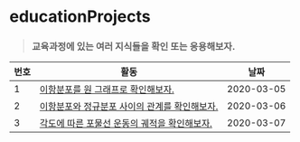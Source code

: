 educationProjects
======
> ### 교육과정에 있는 여러 지식들을 확인 또는 응용해보자.

|번호|활동|날짜|
|---|---|---|
|1|[이항분포를 원 그래프로 확인해보자.](https://github.com/khhandrea/educationProjects/blob/master/binomial.ipynb "github")|2020-03-05|
|2|[이항분포와 정규분포 사이의 관계를 확인해보자.](https://github.com/khhandrea/educationProjects/blob/master/binomial2normal.ipynb "github")|2020-03-06|
|3|[각도에 따른 포물선 운동의 궤적을 확인해보자.](https://github.com/khhandrea/educationProjects/blob/master/projectileMotion.ipynb "github")|2020-03-07|
